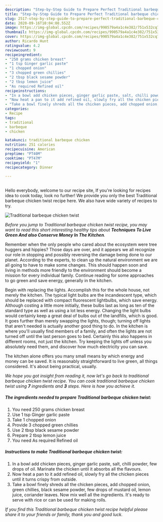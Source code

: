 ```yaml
---
description: "Step-by-Step Guide to Prepare Perfect Traditional barbeque chicken twist"
title: "Step-by-Step Guide to Prepare Perfect Traditional barbeque chicken twist"
slug: 2517-step-by-step-guide-to-prepare-perfect-traditional-barbeque-chicken-twist
date: 2020-09-16T10:04:08.552Z
image: https://img-global.cpcdn.com/recipes/990579a4a1c4e382/751x532cq70/traditional-barbeque-chicken-twist-recipe-main-photo.jpg
thumbnail: https://img-global.cpcdn.com/recipes/990579a4a1c4e382/751x532cq70/traditional-barbeque-chicken-twist-recipe-main-photo.jpg
cover: https://img-global.cpcdn.com/recipes/990579a4a1c4e382/751x532cq70/traditional-barbeque-chicken-twist-recipe-main-photo.jpg
author: Ricardo Hunt
ratingvalue: 4.2
reviewcount: 9
recipeingredient:
- "250 grams chicken breast"
- "1 tsp Ginger garlic paste"
- "1 chopped onion"
- "3 chopped green chillies"
- "2 tbsp black sesame powder"
- "2 tbsp lemon juice"
- "As required Refined oil"
recipeinstructions:
- "In a bowl add chicken pieces, ginger garlic paste, salt, chilli powder, few drops of oil. Marinate the chicken until it absorbs all the flavours."
- "Now heat a pan to it add refined oil, slowly fry all the chicken pieces until it turns crispy from outside."
- "Take a bowl finely shreds all the chicken pieces, add chopped onion, green chillies, black sesame powder, few drops of mustard oil, lemon juice, coriander leaves. Now mix well all the ingredients. It&#39;s ready to serve with rice or can be used for making rolls."
categories:
- Recipe
tags:
- traditional
- barbeque
- chicken

katakunci: traditional barbeque chicken 
nutrition: 251 calories
recipecuisine: American
preptime: "PT40M"
cooktime: "PT47M"
recipeyield: "1"
recipecategory: Dinner

---
```

<br>
Hello everybody, welcome to our recipe site, If you're looking for recipes idea to cook today, look no further! We provide you only the best Traditional barbeque chicken twist recipe here. We also have wide variety of recipes to try.
<br>


![Traditional barbeque chicken twist](https://img-global.cpcdn.com/recipes/990579a4a1c4e382/751x532cq70/traditional-barbeque-chicken-twist-recipe-main-photo.jpg)

<i>Before you jump to Traditional barbeque chicken twist recipe, you may want to read this short interesting healthy tips about 
<strong>Techniques To Live Green And also Conserve Money In The Kitchen</strong>.</i>
</br>

Remember when the only people who cared about the ecosystem were tree huggers and hippies? Those days are over, and it appears we all recognize our role in stopping and possibly reversing the damage being done to our planet. According to the experts, to clean up the natural environment we are all going to have to make some changes. This should happen soon and living in methods more friendly to the environment should become a mission for every individual family. Continue reading for some approaches to go green and save energy, generally in the kitchen.

Begin with replacing the lights. Accomplish this for the whole house, not merely the kitchen. The typical light bulbs are the incandescent type, which should be replaced with compact fluorescent lightbulbs, which save energy. Although costing a little more initially, these bulbs last as long as ten of the standard type as well as using a lot less energy. Changing the light bulbs would certainly keep a great deal of bulbs out of the landfills, which is good. It goes further than merely swapping the lights, though; turning off lights that aren't needed is actually another good thing to do. In the kitchen is where you'll usually find members of a family, and often the lights are not turned off until the last person goes to bed. Certainly this also happens in different rooms, not just the kitchen. Try keeping the lights off unless you absolutely need them, and discover how much electricity you can save.

The kitchen alone offers you many small means by which energy and money can be saved. It is reasonably straightforward to live green, all things considered. It's about being practical, usually.


<i>We hope you got insight from reading it, now let's go back to traditional barbeque chicken twist recipe. You can cook traditional barbeque chicken twist using <strong>7</strong> ingredients and <strong>3</strong> steps. Here is how you achieve it.
</i>

##### The ingredients needed to prepare Traditional barbeque chicken twist:

1. You need 250 grams chicken breast
1. Use 1 tsp Ginger garlic paste
1. Take 1 chopped onion
1. Provide 3 chopped green chillies
1. Use 2 tbsp black sesame powder
1. Prepare 2 tbsp lemon juice
1. You need As required Refined oil


##### Instructions to make Traditional barbeque chicken twist:

1. In a bowl add chicken pieces, ginger garlic paste, salt, chilli powder, few drops of oil. Marinate the chicken until it absorbs all the flavours.
1. Now heat a pan to it add refined oil, slowly fry all the chicken pieces until it turns crispy from outside.
1. Take a bowl finely shreds all the chicken pieces, add chopped onion, green chillies, black sesame powder, few drops of mustard oil, lemon juice, coriander leaves. Now mix well all the ingredients. It&#39;s ready to serve with rice or can be used for making rolls.


<i>If you find this Traditional barbeque chicken twist recipe helpful please share it to your friends or family, thank you and good luck.</i>
